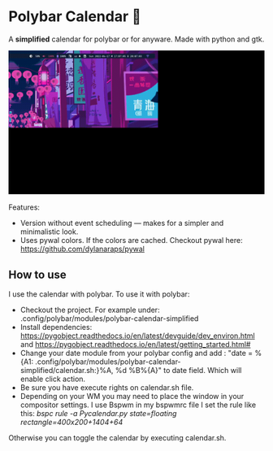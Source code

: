 # Polybar Calendar 📅

A **simplified** calendar for polybar or for anyware. Made with python and gtk.

![](demo/calendar_demo.gif)

Features:

- Version without event scheduling — makes for a simpler and minimalistic look.
- Uses pywal colors. If the colors are cached. Checkout pywal here: https://github.com/dylanaraps/pywal

## How to use

I use the calendar with polybar. To use it with polybar:

- Checkout the project. For example under: .config/polybar/modules/polybar-calendar-simplified
- Install dependencies: https://pygobject.readthedocs.io/en/latest/devguide/dev_environ.html and https://pygobject.readthedocs.io/en/latest/getting_started.html#
- Change your date module from your polybar config and add : "date = %{A1: .config/polybar/modules/polybar-calendar-simplified/calendar.sh:}%A, %d %B%{A}" to date field. Which will enable click action.
- Be sure you have execute rights on calendar.sh file.
- Depending on your WM you may need to place the window in your compositor settings. I use Bspwm in my bspwmrc file I set the rule like this: 
_bspc rule -a Pycalendar.py state=floating rectangle=400x200+1404+64_

Otherwise you can toggle the calendar by executing calendar.sh.
